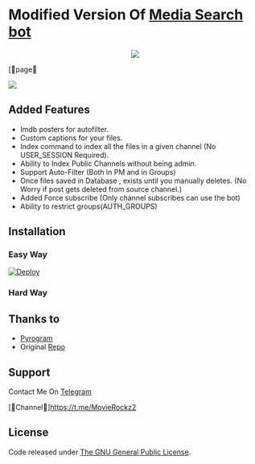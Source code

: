 # Modified Version Of [Media Search bot](https://github.com/MRK-YT/MT-Media-Search-bot)

</a>
</p>
<p align="center">
  <a href="https://github.com/MRK-YT/MT-Media-Search-bot/stargazers">
    <img src="https://img.shields.io/github/stars/MRK-YT/MT-Media-Search-bot?style=social">

  </a>[🔰page🔰
  
  <a href="https://github.com/MRK-YT/MT-Media-Search-bot/fork">
    <img src="https://img.shields.io/github/forks/MRK-YT/MT-Media-Search-bot?label=Fork&style=social">

  </a>  
</p>

  

## Added Features
* Imdb posters for autofilter.
* Custom captions for your files.
* Index command to index all the files in a given channel (No USER_SESSION Required).
* Ability to Index Public Channels without being admin.
* Support Auto-Filter (Both in PM and in Groups)
* Once files saved in Database , exists until you manually deletes. (No Worry if post gets deleted from source channel.)
* Added Force subscribe (Only channel subscribes can use the bot)
* Ability to restrict groups(AUTH_GROUPS)

## Installation

### Easy Way
[![Deploy](https://www.herokucdn.com/deploy/button.svg)](https://heroku.com/deploy?template=https://github.com/MRK-YT/MT-Media-Search-bot)
### Hard Way


## Thanks to 
* [Pyrogram](https://github.com/pyrogram/pyrogram)
* Original [Repo](https://github.com/Mahesh0253/Media-Search-bot)


## Support
Contact Me On [Telegram](https://t.me/subinps_bot)

[🔰Channel🔰]https://t.me/MovieRockz2

## License
Code released under [The GNU General Public License](LICENSE).

